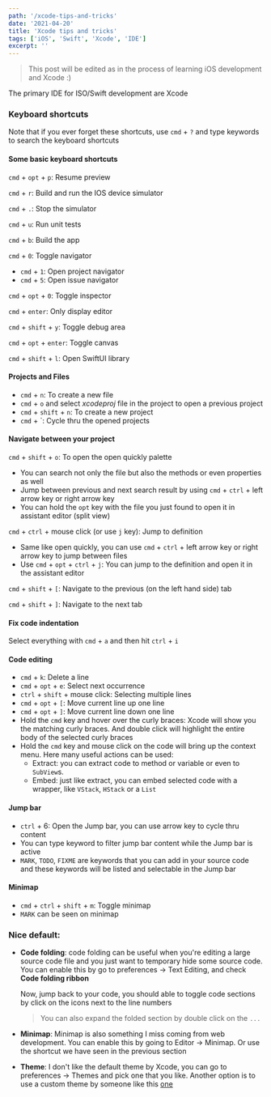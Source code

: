 ```yaml
---
path: '/xcode-tips-and-tricks'
date: '2021-04-20'
title: 'Xcode tips and tricks'
tags: ['iOS', 'Swift', 'Xcode', 'IDE']
excerpt: ''
---
```


> This post will be edited as in the process of learning iOS development and
> Xcode :)

The primary IDE for ISO/Swift development are Xcode

### Keyboard shortcuts

Note that if you ever forget these shortcuts, use `cmd` + `?` and type keywords
to search the keyboard shortcuts

#### Some basic keyboard shortcuts

`cmd` + `opt` + `p`: Resume preview

`cmd` + `r`: Build and run the IOS device simulator

`cmd` + `.`: Stop the simulator

`cmd` + `u`: Run unit tests

`cmd` + `b`: Build the app

`cmd` + `0`: Toggle navigator

- `cmd` + `1`: Open project navigator
- `cmd` + `5`: Open issue navigator

`cmd` + `opt` + `0`: Toggle inspector

`cmd` + `enter`: Only display editor

`cmd` + `shift` + `y`: Toggle debug area

`cmd` + `opt` + `enter`: Toggle canvas

`cmd` + `shift` + `l`: Open SwiftUI library

#### Projects and Files

- `cmd` + `n`: To create a new file
- `cmd` + `o` and select _xcodeproj_ file in the project to open a previous
  project
- `cmd` + `shift` + `n`: To create a new project
- `cmd` + `: Cycle thru the opened projects

#### Navigate between your project

`cmd` + `shift` + `o`: To open the open quickly palette

- You can search not only the file but also the methods or even properties as
  well
- Jump between previous and next search result by using `cmd` + `ctrl` + left
  arrow key or right arrow key
- You can hold the `opt` key with the file you just found to open it in
  assistant editor (split view)

`cmd` + `ctrl` + mouse click (or use `j` key): Jump to definition

- Same like open quickly, you can use `cmd` + `ctrl` + left arrow key or right
  arrow key to jump between files
- Use `cmd` + `opt` + `ctrl` + `j`: You can jump to the definition and open it
  in the assistant editor

`cmd` + `shift` + `[`: Navigate to the previous (on the left hand side) tab

`cmd` + `shift` + `]`: Navigate to the next tab

#### Fix code indentation

Select everything with `cmd` + `a` and then hit `ctrl` + `i`

#### Code editing

- `cmd` + `k`: Delete a line
- `cmd` + `opt` + `e`: Select next occurrence
- `ctrl` + `shift` + mouse click: Selecting multiple lines
- `cmd` + `opt` + `[`: Move current line up one line
- `cmd` + `opt` + `]`: Move current line down one line
- Hold the `cmd` key and hover over the curly braces: Xcode will show you the
  matching curly braces. And double click will highlight the entire body of the
  selected curly braces
- Hold the `cmd` key and mouse click on the code will bring up the context menu.
  Here many useful actions can be used:
  - Extract: you can extract code to method or variable or even to `SubView`s.
  - Embed: just like extract, you can embed selected code with a wrapper, like
    `VStack`, `HStack` or a `List`

#### Jump bar

- `ctrl` + 6: Open the Jump bar, you can use arrow key to cycle thru content
- You can type keyword to filter jump bar content while the Jump bar is active
- `MARK`, `TODO`, `FIXME` are keywords that you can add in your source code and
  these keywords will be listed and selectable in the Jump bar

#### Minimap

- `cmd` + `ctrl` + `shift` + `m`: Toggle minimap
- `MARK` can be seen on minimap

### Nice default:

- **Code folding**: code folding can be useful when you're editing a large
  source code file and you just want to temporary hide some source code. You can
  enable this by go to preferences -> Text Editing, and check **Code folding
  ribbon**

  Now, jump back to your code, you should able to toggle code sections by click
  on the icons next to the line numbers

  > You can also expand the folded section by double click on the `...`

- **Minimap**: Minimap is also something I miss coming from web development. You
  can enable this by going to Editor -> Minimap. Or use the shortcut we have
  seen in the previous section

- **Theme**: I don't like the default theme by Xcode, you can go to preferences
  -> Themes and pick one that you like. Another option is to use a custom theme
  by someone like this [one](https://draculatheme.com/xcode)
